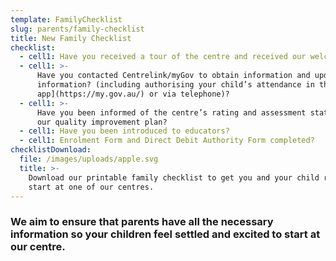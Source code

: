 ```yaml
---
template: FamilyChecklist
slug: parents/family-checklist
title: New Family Checklist
checklist:
  - cell1: Have you received a tour of the centre and received our welcome email?
  - cell1: >-
      Have you contacted Centrelink/myGov to obtain information and update your
      information? (including authorising your child’s attendance in the [mygov
      app](https://my.gov.au/) or via telephone)?
  - cell1: >-
      Have you been informed of the centre’s rating and assessment status and
      our quality improvement plan?
  - cell1: Have you been introduced to educators?
  - cell1: Enrolment Form and Direct Debit Authority Form completed?
checklistDownload:
  file: /images/uploads/apple.svg
  title: >-
    Download our printable family checklist to get you and your child ready to
    start at one of our centres.
---
```


### We aim to ensure that parents have all the necessary information so your children feel settled and excited to start at our centre.

